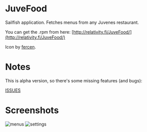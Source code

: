 JuveFood
========

Sailfish application. Fetches menus from any Juvenes restaurant.

You can get the .rpm from here: [http://relativity.fi/JuveFood/](http://relativity.fi/JuveFood/)

Icon by [fercen](https://github.com/fercen).

Notes
=====

This is alpha version, so there's some missing features (and bugs):

[ISSUES](https://github.com/skvark/JuveFood/issues)

Screenshots
===========

![menus](http://relativity.fi/JuveFood/20140123235347.jpg)
![settings](http://relativity.fi/JuveFood/20140123235323.jpg)
